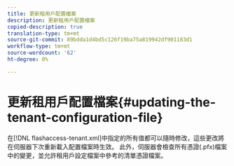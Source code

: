 ```yaml
---
title: 更新租用戶配置檔案
description: 更新租用戶配置檔案
copied-description: true
translation-type: tm+mt
source-git-commit: 89bdda1d4bd5c126f19ba75a819942df901183d1
workflow-type: tm+mt
source-wordcount: '62'
ht-degree: 0%

---
```



# 更新租用戶配置檔案{#updating-the-tenant-configuration-file}

在[!DNL flashaccess-tenant.xml]中指定的所有值都可以隨時修改，這些更改將在伺服器下次重新載入配置檔案時生效。 此外，伺服器會檢查所有憑證(.pfx)檔案中的變更，並允許租用戶設定檔案中參考的清單憑證檔案。

